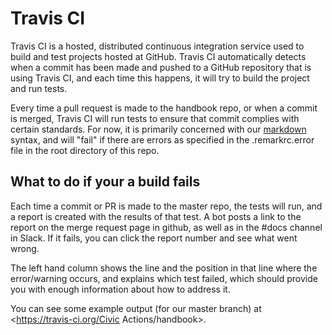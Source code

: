 # Travis CI

Travis CI is a hosted, distributed continuous integration service used to build and test projects hosted at GitHub. Travis CI automatically detects when a commit has been made and pushed to a GitHub repository that is using Travis CI, and each time this happens, it will try to build the project and run tests.

Every time a pull request is made to the handbook repo, or when a commit is merged, Travis CI will run tests to ensure that commit complies with certain standards. For now, it is primarily concerned with our [markdown](markdown.md) syntax, and will "fail" if there are errors as specified in the .remarkrc.error file in the root directory of this repo.  

## What to do if your a build fails

Each time a commit or PR is made to the master repo, the tests will run, and a report is created with the results of that test. A bot posts a link to the report on the merge request page in github, as well as in the #docs channel in Slack.  If it fails, you can click the report number and see what went wrong.  

The left hand column shows the line and the position in that line where the error/warning occurs, and explains which test failed, which should provide you with enough information about how to address it.  

You can see some example output (for our master branch) at <https://travis-ci.org/Civic Actions/handbook>.
